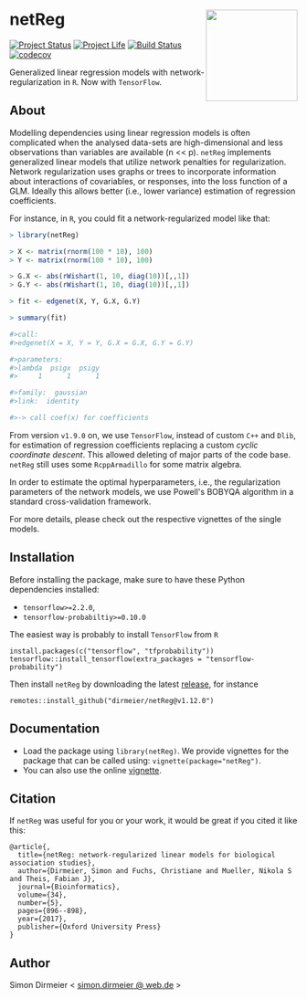 # netReg <img src="https://rawgit.com/dirmeier/netReg/master/inst/sticker/sticker.png" align="right" width="160px"/>

[![Project Status](http://www.repostatus.org/badges/latest/active.svg)](http://www.repostatus.org/#active)
[![Project Life](https://img.shields.io/badge/lifecycle-maturing-blue.svg)](https://www.tidyverse.org/lifecycle/#maturing)
[![Build Status](https://travis-ci.org/dirmeier/netReg.svg?branch=master)](https://travis-ci.org/dirmeier/netReg)
[![codecov](https://codecov.io/gh/dirmeier/netReg/branch/master/graph/badge.svg)](https://codecov.io/gh/dirmeier/netReg)

Generalized linear regression models with network-regularization in `R`. Now with `TensorFlow`.

## About

Modelling dependencies using linear regression models is often complicated when the 
analysed data-sets are high-dimensional and less observations than variables 
are available (n << p). `netReg` implements generalized linear models 
that utilize network penalties for regularization. Network regularization uses graphs
or trees to incorporate information about interactions of covariables, 
or responses, into the loss function of a GLM. Ideally this allows better (i.e., lower variance)
estimation of regression coefficients. 

For instance, in `R`, you could fit a network-regularized model like that:

```r
> library(netReg)

> X <- matrix(rnorm(100 * 10), 100)
> Y <- matrix(rnorm(100 * 10), 100)

> G.X <- abs(rWishart(1, 10, diag(10))[,,1])
> G.Y <- abs(rWishart(1, 10, diag(10))[,,1])

> fit <- edgenet(X, Y, G.X, G.Y)

> summary(fit)

#>call:
#>edgenet(X = X, Y = Y, G.X = G.X, G.Y = G.Y)

#>parameters:
#>lambda  psigx  psigy 
#>     1      1      1 

#>family:  gaussian
#>link:  identity 

#>-> call coef(x) for coefficients
```

From version `v1.9.0` on, we use `TensorFlow`, instead of custom `C++` and `Dlib`, for
estimation of regression coefficients replacing a custom *cyclic coordinate descent*. This allowed deleting of major parts of the code base.
`netReg` still uses some `RcppArmadillo` for some matrix algebra.

In order to estimate the optimal hyperparameters, i.e., the regularization parameters
of the network models, we use Powell's BOBYQA algorithm in a standard cross-validation framework.

For more details, please check out the respective vignettes of the single models.

## Installation

Before installing the package, make sure to have these Python dependencies installed:

* `tensorflow>=2.2.0`,
* `tensorflow-probabiltiy>=0.10.0`

The easiest way is probably to install `TensorFlow` from `R`

```{r}
install.packages(c("tensorflow", "tfprobability"))
tensorflow::install_tensorflow(extra_packages = "tensorflow-probability")
```

Then install `netReg` by downloading the latest [release](https://github.com/dirmeier/netReg/releases), for instance

```{r}
remotes::install_github("dirmeier/netReg@v1.12.0")
```

## Documentation

* Load the package using `library(netReg)`. We provide vignettes for the package that can be called using: `vignette(package="netReg")`. 
* You can also use the online [vignette](https://dirmeier.github.io/netReg).

## Citation

If `netReg` was useful for you or your work, it would be great if you cited it like this:

```
@article{,
  title={netReg: network-regularized linear models for biological association studies},
  author={Dirmeier, Simon and Fuchs, Christiane and Mueller, Nikola S and Theis, Fabian J},
  journal={Bioinformatics},
  volume={34},
  number={5},
  pages={896--898},
  year={2017},
  publisher={Oxford University Press}
}

```

## Author

Simon Dirmeier < <a href="mailto:simon.dirmeier @ web.de">simon.dirmeier @ web.de</a> >
